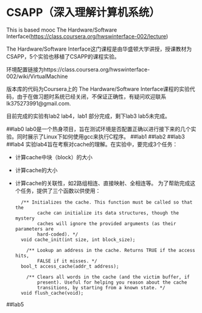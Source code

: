 # CSAPP（深入理解计算机系统）
This is based mooc The Hardware/Software Interface(https://class.coursera.org/hwswinterface-002/lecture)
<p>The Hardware/Software Interface这门课程是由华盛顿大学讲授，授课教材为CSAPP，5个实验也移植了CSAPP的课程实验。
  <p>环境配置链接为https://class.coursera.org/hwswinterface-002/wiki/VirtualMachine
  <p>版本库的代码为Coursera上的 The Hardware/Software  Interface课程的实验代码，由于在做习题时系统已经关闭，不保证正确性，有疑问欢迎联系lk375273991@gmail.com.
  
  <p>目前完成的实验有lab2 lab4，lab1 部分完成，剩下lab3 lab5未完成。

##lab0
lab0是一个热身项目，旨在测试环境是否配置正确以进行接下来的几个实验。同时展示了Linux下如何使用gcc来执行C程序。
##lab1
##lab2
##lab3
##lab4
实验lab4旨在考察对cache的理解。在实验中，要完成3个任务：
* 计算cache中块（block）的大小
* 计算cache的大小
* 计算cache的关联性，如2路组相连、直接映射、全相连等。
为了帮助完成这个任务，提供了三个函数以供使用：

        /** Initializes the cache. This function must be called so that the
              cache can initialize its data structures, though the mystery
              caches will ignore the provided arguments (as their parameters are
              hard-coded). */
        void cache_init(int size, int block_size);
          
          /** Lookup an address in the cache. Returns TRUE if the access hits,
              FALSE if it misses. */
        bool_t access_cache(addr_t address);
          
          /** Clears all words in the cache (and the victim buffer, if
              present). Useful for helping you reason about the cache
              transitions, by starting from a known state. */
        void flush_cache(void);
##lab5

